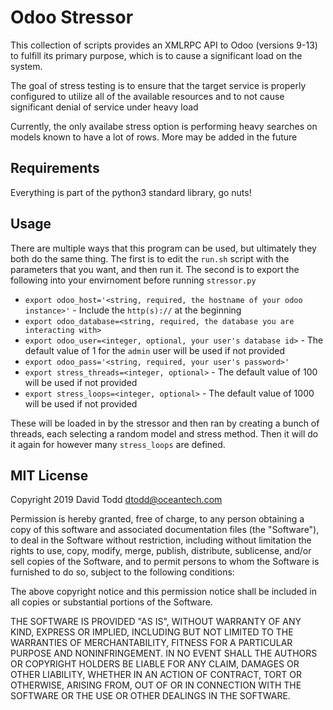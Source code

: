 # Odoo Stressor

This collection of scripts provides an XMLRPC API to Odoo (versions 9-13)
to fulfill its primary purpose, which is to cause a significant load on the system.

The goal of stress testing is to ensure that the target service is properly configured
to utilize all of the available resources and to not cause significant denial of service under heavy load

Currently, the only availabe stress option is performing heavy searches on models known to have a lot of rows.
More may be added in the future

## Requirements

Everything is part of the python3 standard library, go nuts!

## Usage

There are multiple ways that this program can be used, but ultimately they both do the same thing.
The first is to edit the `run.sh` script with the parameters that you want, and then run it.
The second is to export the following into your envirnoment before running `stressor.py`

* `export odoo_host='<string, required, the hostname of your odoo instance>'` - Include the `http(s)://` at the beginning
* `export odoo_database=<string, required, the database you are interacting with>`
* `export odoo_user=<integer, optional, your user's database id>` - The default value of 1 for the `admin` user will be used if not provided
* `export odoo_pass='<string, required, your user's password>'`
* `export stress_threads=<integer, optional>` - The default value of 100 will be used if not provided
* `export stress_loops=<integer, optional>` - The default value of 1000 will be used if not provided

These will be loaded in by the stressor and then ran by creating a bunch of threads, each selecting a random model and stress method.
Then it will do it again for however many `stress_loops` are defined.

## MIT License

Copyright 2019 David Todd <dtodd@oceantech.com>

Permission is hereby granted, free of charge, to any person obtaining a copy of this software and associated documentation files (the "Software"), to deal in the Software without restriction, including without limitation the rights to use, copy, modify, merge, publish, distribute, sublicense, and/or sell copies of the Software, and to permit persons to whom the Software is furnished to do so, subject to the following conditions:

The above copyright notice and this permission notice shall be included in all copies or substantial portions of the Software.

THE SOFTWARE IS PROVIDED "AS IS", WITHOUT WARRANTY OF ANY KIND, EXPRESS OR IMPLIED, INCLUDING BUT NOT LIMITED TO THE WARRANTIES OF MERCHANTABILITY, FITNESS FOR A PARTICULAR PURPOSE AND NONINFRINGEMENT. IN NO EVENT SHALL THE AUTHORS OR COPYRIGHT HOLDERS BE LIABLE FOR ANY CLAIM, DAMAGES OR OTHER LIABILITY, WHETHER IN AN ACTION OF CONTRACT, TORT OR OTHERWISE, ARISING FROM, OUT OF OR IN CONNECTION WITH THE SOFTWARE OR THE USE OR OTHER DEALINGS IN THE SOFTWARE.
